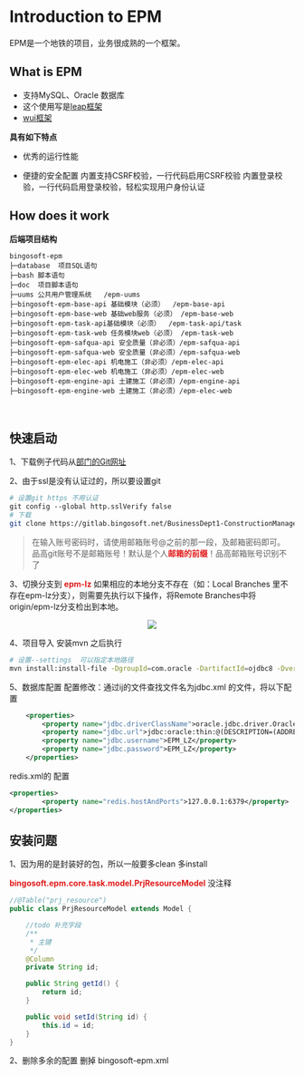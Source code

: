 # Introduction to EPM
 

EPM是一个地铁的项目，业务很成熟的一个框架。

## What is EPM
- 支持MySQL、Oracle 数据库
- 这个使用写是[leap框架](http://leapframework.org/)
- [wui框架](http://111.230.47.180:9090/)

**具有如下特点** 
- 优秀的运行性能


- 便捷的安全配置
内置支持CSRF校验，一行代码启用CSRF校验
内置登录校验，一行代码启用登录校验，轻松实现用户身份认证

## How does it work

**后端项目结构** 
```
bingosoft-epm
├─database  项目SQL语句
├─bash 脚本语句
├─doc  项目脚本语句
├─uums 公共用户管理系统   /epm-uums
├─bingosoft-epm-base-api 基础模块（必须）  /epm-base-api
├─bingosoft-epm-base-web 基础web服务（必须） /epm-base-web
├─bingosoft-epm-task-api基础模块（必须）  /epm-task-api/task
├─bingosoft-epm-task-web 任务模块web（必须） /epm-task-web
├─bingosoft-epm-safqua-api 安全质量（非必须）/epm-safqua-api
├─bingosoft-epm-safqua-web 安全质量（非必须）/epm-safqua-web
├─bingosoft-epm-elec-api 机电施工（非必须）/epm-elec-api
├─bingosoft-epm-elec-web 机电施工（非必须）/epm-elec-web
├─bingosoft-epm-engine-api 土建施工（非必须）/epm-engine-api
├─bingosoft-epm-engine-web 土建施工（非必须）/epm-elec-web

```
<br> 


## 快速启动

1、下载例子代码从[部门的Git网址](https://gitlab.bingosoft.net/)

2、由于ssl是没有认证过的，所以要设置git 

``` bash
# 设置git https 不用认证
git config --global http.sslVerify false
# 下载
git clone https://gitlab.bingosoft.net/BusinessDept1-ConstructionManagementDept/bingosoft-epm.git
```

> 在输入账号密码时，请使用邮箱账号@之前的那一段，及邮箱密码即可。
  品高git账号不是邮箱账号！默认是个人<strong style="color:#E01A1A;">邮箱的前缀</strong>！品高邮箱账号识别不了

3、切换分支到 <strong style="color:#E01A1A;">epm-lz</strong>
如果相应的本地分支不存在（如：Local Branches 里不存在epm-lz分支），则需要先执行以下操作，将Remote Branches中将origin/epm-lz分支检出到本地。

<div align="center">
    <img src="../img/WX20181229-130051@2x.png" >
</div> 

4、项目导入
安装mvn 之后执行
``` bash
# 设置--settings  可以指定本地路径
mvn install:install-file -DgroupId=com.oracle -DartifactId=ojdbc8 -Dversion=10.2.0.1.0 -Dpackaging=jar -Dfile=/Users/zhangheng/git/subway/bingosoft-epm/epmLib/ojdbc8.jar  --settings /Users/zhangheng/svn/respository/settings-1.8.xml
```


5、数据库配置
配置修改：通过ij的文件查找文件名为jdbc.xml 的文件，将以下配置

``` xml
	<properties>
		<property name="jdbc.driverClassName">oracle.jdbc.driver.OracleDriver</property>
		<property name="jdbc.url">jdbc:oracle:thin:@(DESCRIPTION=(ADDRESS=(PROTOCOL=TCP)(HOST=47.107.171.54)(PORT=1521))(CONNECT_DATA=(SERVER=DEDICATED)(SERVICE_NAME=orcl)))</property>
		<property name="jdbc.username">EPM_LZ</property>
		<property name="jdbc.password">EPM_LZ</property>
	</properties>
```
 redis.xml的 配置


``` xml
<properties>
		<property name="redis.hostAndPorts">127.0.0.1:6379</property>
</properties>
```
## 安装问题

1、因为用的是封装好的包，所以一般要多clean  多install

<strong style="color:#E01A1A;">bingosoft.epm.core.task.model.PrjResourceModel</strong>  没注释

``` java
//@Table("prj_resource")
public class PrjResourceModel extends Model {

    //todo 补充字段
    /**
     * 主键
     */
    @Column
    private String id;

    public String getId() {
        return id;
    }

    public void setId(String id) {
        this.id = id;
    }
}

```

2、删除多余的配置 删掉 bingosoft-epm.xml


